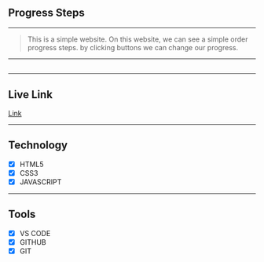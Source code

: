## Progress Steps
 
---

> This is a simple website. On this website, we can see a simple order progress steps. by clicking buttons we can change our progress.

---

##



---

## Live Link

[Link]()

---

## Technology

- [x] HTML5
- [x] CSS3
- [x] JAVASCRIPT

---

## Tools

- [x] VS CODE
- [x] GITHUB
- [x] GIT